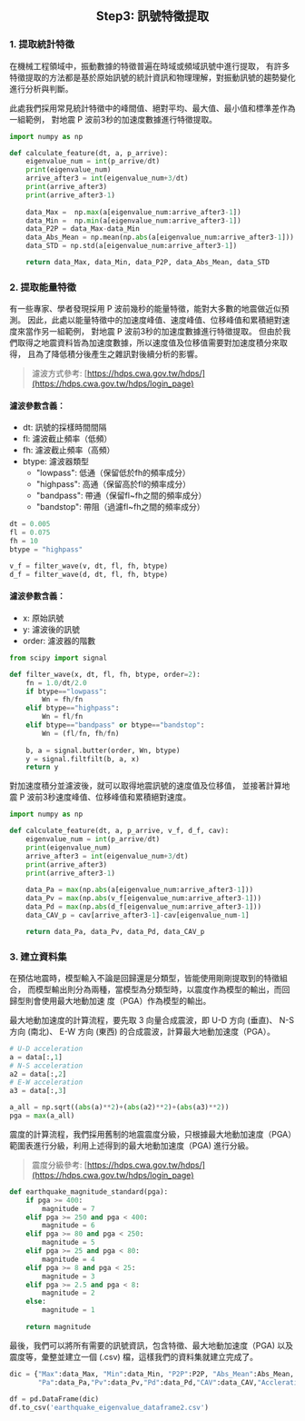 <h2 align="center">
Step3: 訊號特徵提取
</h2>


### 1. 提取統計特徵


在機械工程領域中，振動數據的特徵普遍在時域或頻域訊號中進行提取，
有許多特徵提取的方法都是基於原始訊號的統計資訊和物理理解，對振動訊號的趨勢變化進行分析與判斷。


此處我們採用常見統計特徵中的峰間值、絕對平均、最大值、最小值和標準差作為一組範例，
對地震 P 波前3秒的加速度數據進行特徵提取。


```python
import numpy as np

def calculate_feature(dt, a, p_arrive): 
    eigenvalue_num = int(p_arrive/dt)
    print(eigenvalue_num)
    arrive_after3 = int(eigenvalue_num+3/dt)
    print(arrive_after3)
    print(arrive_after3-1)
        
    data_Max =  np.max(a[eigenvalue_num:arrive_after3-1])
    data_Min =  np.min(a[eigenvalue_num:arrive_after3-1])
    data_P2P = data_Max-data_Min
    data_Abs_Mean = np.mean(np.abs(a[eigenvalue_num:arrive_after3-1])) 
    data_STD = np.std(a[eigenvalue_num:arrive_after3-1])

    return data_Max, data_Min, data_P2P, data_Abs_Mean, data_STD
```


### 2. 提取能量特徵


有一些專家、學者發現採用 P 波前幾秒的能量特徵，能對大多數的地震做近似預測。
因此，此處以能量特徵中的加速度峰值、速度峰值、位移峰值和累積絕對速度來當作另一組範例，
對地震 P 波前3秒的加速度數據進行特徵提取。
但由於我們取得之地震資料皆為加速度數據，所以速度值及位移值需要對加速度積分來取得，
且為了降低積分後產生之雜訊對後續分析的影響。


> 濾波方式參考: [https://hdps.cwa.gov.tw/hdps/](https://hdps.cwa.gov.tw/hdps/login_page)


#### 濾波參數含義：
- dt: 訊號的採樣時間間隔
- fl: 濾波截止頻率（低頻）
- fh: 濾波截止頻率（高頻）
- btype: 濾波器類型
  - "lowpass": 低通（保留低於fh的頻率成分）
  - "highpass": 高通（保留高於fl的頻率成分）
  - "bandpass": 帶通（保留fl~fh之間的頻率成分）
  - "bandstop": 帶阻（過濾fl~fh之間的頻率成分）

  
```python
dt = 0.005
fl = 0.075
fh = 10
btype = "highpass"

v_f = filter_wave(v, dt, fl, fh, btype)
d_f = filter_wave(d, dt, fl, fh, btype)
```


#### 濾波參數含義：
- x: 原始訊號
- y: 濾波後的訊號
- order: 濾波器的階數

  
```python
from scipy import signal

def filter_wave(x, dt, fl, fh, btype, order=2):
    fn = 1.0/dt/2.0 
    if btype=="lowpass":
        Wn = fh/fn
    elif btype=="highpass":
        Wn = fl/fn
    elif btype=="bandpass" or btype=="bandstop":
        Wn = (fl/fn, fh/fn)
    
    b, a = signal.butter(order, Wn, btype)
    y = signal.filtfilt(b, a, x)
    return y
```


對加速度積分並濾波後，就可以取得地震訊號的速度值及位移值，
並接著計算地震 P 波前3秒速度峰值、位移峰值和累積絕對速度。


```python
import numpy as np

def calculate_feature(dt, a, p_arrive, v_f, d_f, cav): 
    eigenvalue_num = int(p_arrive/dt)
    print(eigenvalue_num)
    arrive_after3 = int(eigenvalue_num+3/dt)
    print(arrive_after3)
    print(arrive_after3-1)
    
    data_Pa = max(np.abs(a[eigenvalue_num:arrive_after3-1]))
    data_Pv = max(np.abs(v_f[eigenvalue_num:arrive_after3-1]))
    data_Pd = max(np.abs(d_f[eigenvalue_num:arrive_after3-1]))
    data_CAV_p = cav[arrive_after3-1]-cav[eigenvalue_num-1]

    return data_Pa, data_Pv, data_Pd, data_CAV_p
```


### 3. 建立資料集

在預估地震時，模型輸入不論是回歸還是分類型，皆能使用剛剛提取到的特徵組合，
而模型輸出則分為兩種，當模型為分類型時，以震度作為模型的輸出，而回歸型則會使用最大地動加速
度（PGA）作為模型的輸出。


最大地動加速度的計算流程，要先取 3 向量合成震波，即 U-D 方向 (垂直)、 N-S 方向 (南北)、 E-W 方向 (東西) 的合成震波，計算最大地動加速度（PGA）。


```python
# U-D acceleration
a = data[:,1]
# N-S acceleration
a2 = data[:,2]
# E-W acceleration
a3 = data[:,3]

a_all = np.sqrt((abs(a)**2)+(abs(a2)**2)+(abs(a3)**2))
pga = max(a_all)
```


震度的計算流程，我們採用舊制的地震震度分級，只根據最大地動加速度（PGA）範圍表進行分級，利用上述得到的最大地動加速度（PGA) 進行分級。


> 震度分級參考: [https://hdps.cwa.gov.tw/hdps/](https://hdps.cwa.gov.tw/hdps/login_page)


```python
def earthquake_magnitude_standard(pga): 
    if pga >= 400:
        magnitude = 7
    elif pga >= 250 and pga < 400:
        magnitude = 6
    elif pga >= 80 and pga < 250:
        magnitude = 5
    elif pga >= 25 and pga < 80:
        magnitude = 4
    elif pga >= 8 and pga < 25:
        magnitude = 3
    elif pga >= 2.5 and pga < 8:
        magnitude = 2     
    else:
        magnitude = 1 
        
    return magnitude
```

最後，我們可以將所有需要的訊號資訊，包含特徵、最大地動加速度（PGA) 以及震度等，彙整並建立一個 (.csv) 檔，這樣我們的資料集就建立完成了。


```python
dic = {"Max":data_Max, "Min":data_Min, "P2P":P2P, "Abs_Mean":Abs_Mean, "STD":STD,
       "Pa":data_Pa,"Pv":data_Pv,"Pd":data_Pd,"CAV":data_CAV,"Accleration":pga, "Magnitude":magnitude}
       
df = pd.DataFrame(dic)
df.to_csv('earthquake_eigenvalue_dataframe2.csv')
```
